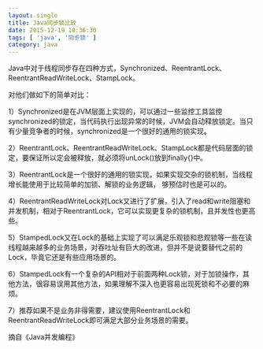 ```yaml
---
layout: single
title: Java同步锁比较
date: 2015-12-19 10:36:30
tags: [ 'java', '同步锁' ]
category: java
---
```


Java中对于线程同步存在四种方式，Synchronized、ReentrantLock、ReentrantReadWriteLock、StampLock。

对他们做如下的简单对比：

<!--more-->

1）Synchronized是在JVM层面上实现的，可以通过一些监控工具监控synchronized的锁定，当代码执行出现异常的时候，JVM会自动释放锁定。当只有少量竞争者的时候，synchronized是一个很好的通用的锁实现。

2）ReentrantLock、ReentrantReadWriteLock、StampLock都是代码层面的锁定，要保证所以定会被释放，就必须将unLock()放到finally{}中。

3）ReentrantLock是一个很好的通用的锁实现，如果实现交杂的锁机制，当线程增长能使用于比较简单的加锁、解锁的业务逻辑， 够预估时也是可以的。

4）ReentrantReadWriteLock对Lock又进行了扩展，引入了read和write阻塞和并发机制，相对于ReentrantLock，它可以实现更复杂的锁机制，且并发性也更高些。

5）StampedLock又在Lock的基础上实现了可以满足乐观锁和悲观锁等一些在读线程越来越多的业务场景，对吞吐址有巨大的改进，但并不是说要替代之前的Lock，毕竟它还是有些应用场景的。

6）StampedLock有一个复杂的API相对于前面两种Lock锁，对于加锁操作，其他方法，很容易误用其他方法，如果理解不深入也更容易出现死锁和不必要的麻烦。

7）推荐如果不是业务非得需要，建议使用ReentrantLock和ReentrantReadWriteLock即可满足大部分业务场景的需要。

摘自《Java并发编程》
